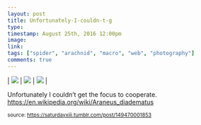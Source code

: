 ```yaml
---
layout: post
title: Unfortunately-I-couldn-t-g
type: 
timestamp: August 25th, 2016 12:00pm
image: 
link: 
tags: ["spider", "arachnid", "macro", "web", "photography"]
comments: true
---
```


| <img src="https://saturdayxiii.github.io/media/149470001853_0.jpg"/> | <img src="https://saturdayxiii.github.io/media/149470001853_1.jpg"/> | <img src="https://saturdayxiii.github.io/media/149470001853_2.jpg"/> |

Unfortunately I couldn’t get the focus to cooperate.
<br/>
<a href="https://en.wikipedia.org/wiki/Araneus_diadematus" target="_blank">https://en.wikipedia.org/wiki/Araneus_diadematus</a><br/>
 
  
<small>source: https://saturdayxiii.tumblr.com/post/149470001853</small>